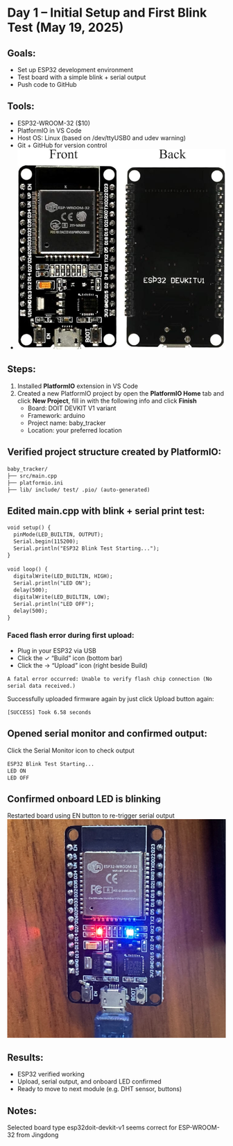 # Day 1 – Initial Setup and First Blink Test (May 19, 2025)

## Goals: 
- Set up ESP32 development environment
- Test board with a simple blink + serial output
- Push code to GitHub
## Tools:
- ESP32-WROOM-32 ($10)
- PlatformIO in VS Code
- Host OS: Linux (based on /dev/ttyUSB0 and udev warning)
- Git + GitHub for version control
- ![esp32 blink](./images/esp32.jpg)
## Steps:
1. Installed **PlatformIO** extension in VS Code
2. Created a new PlatformIO project by open the **PlatformIO Home** tab and click **New Project**, fill in with the following info and click **Finish**
   - Board: DOIT DEVKIT V1 variant
   - Framework: arduino
   - Project name: baby_tracker
   - Location: your preferred location
## Verified project structure created by PlatformIO:
```
baby_tracker/
├── src/main.cpp
├── platformio.ini
├── lib/ include/ test/ .pio/ (auto-generated)
```
## Edited main.cpp with blink + serial print test:
```
void setup() {
  pinMode(LED_BUILTIN, OUTPUT);
  Serial.begin(115200);
  Serial.println("ESP32 Blink Test Starting...");
}

void loop() {
  digitalWrite(LED_BUILTIN, HIGH);
  Serial.println("LED ON");
  delay(500);
  digitalWrite(LED_BUILTIN, LOW);
  Serial.println("LED OFF");
  delay(500);
}
```
### Faced flash error during first upload:
- Plug in your ESP32 via USB
- Click the ✓ “Build” icon (bottom bar)
- Click the → “Upload” icon (right beside Build)
```
A fatal error occurred: Unable to verify flash chip connection (No serial data received.)
```
Successfully uploaded firmware again by just click Upload button again:
```
[SUCCESS] Took 6.58 seconds
```
## Opened serial monitor and confirmed output:
Click the Serial Monitor icon to check output
```
ESP32 Blink Test Starting...
LED ON
LED OFF
```
## Confirmed onboard LED is blinking
Restarted board using EN button to re-trigger serial output
![esp32 blink](./images/esp32_init_blink.jpg)

## Results:
- ESP32 verified working
- Upload, serial output, and onboard LED confirmed
- Ready to move to next module (e.g. DHT sensor, buttons)

## Notes:
Selected board type esp32doit-devkit-v1 seems correct for ESP-WROOM-32 from Jingdong
